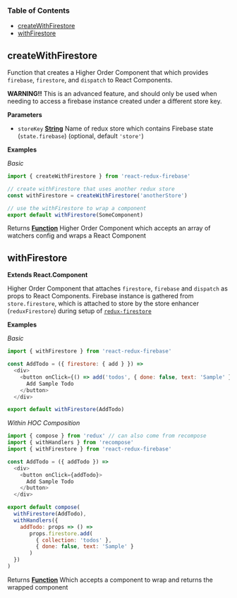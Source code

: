<!-- Generated by documentation.js. Update this documentation by updating the source code. -->

### Table of Contents

-   [createWithFirestore](#createwithfirestore)
-   [withFirestore](#withfirestore)

## createWithFirestore

Function that creates a Higher Order Component that
which provides `firebase`, `firestore`, and `dispatch` to React Components.

**WARNING!!** This is an advanced feature, and should only be used when
needing to access a firebase instance created under a different store key.

**Parameters**

-   `storeKey` **[String](https://developer.mozilla.org/en-US/docs/Web/JavaScript/Reference/Global_Objects/String)** Name of redux store which contains
    Firebase state (`state.firebase`) (optional, default `'store'`)

**Examples**

_Basic_

```javascript
import { createWithFirestore } from 'react-redux-firebase'

// create withFirestore that uses another redux store
const withFirestore = createWithFirestore('anotherStore')

// use the withFirestore to wrap a component
export default withFirestore(SomeComponent)
```

Returns **[Function](https://developer.mozilla.org/en-US/docs/Web/JavaScript/Reference/Statements/function)** Higher Order Component which accepts an array of
watchers config and wraps a React Component

## withFirestore

**Extends React.Component**

Higher Order Component that attaches `firestore`, `firebase`
and `dispatch` as props to React Components. Firebase instance is gathered
from `store.firestore`, which is attached to store by the store enhancer
(`reduxFirestore`) during setup of
[`redux-firestore`](https://github.com/prescottprue/redux-firestore)

**Examples**

_Basic_

```javascript
import { withFirestore } from 'react-redux-firebase'

const AddTodo = ({ firestore: { add } }) =>
  <div>
    <button onClick={() => add('todos', { done: false, text: 'Sample' })}>
      Add Sample Todo
    </button>
  </div>

export default withFirestore(AddTodo)
```

_Within HOC Composition_

```javascript
import { compose } from 'redux' // can also come from recompose
import { withHandlers } from 'recompose'
import { withFirestore } from 'react-redux-firebase'

const AddTodo = ({ addTodo }) =>
  <div>
    <button onClick={addTodo}>
      Add Sample Todo
    </button>
  </div>

export default compose(
  withFirestore(AddTodo),
  withHandlers({
    addTodo: props => () =>
       props.firestore.add(
         { collection: 'todos' },
         { done: false, text: 'Sample' }
       )
  })
)
```

Returns **[Function](https://developer.mozilla.org/en-US/docs/Web/JavaScript/Reference/Statements/function)** Which accepts a component to wrap and returns the
wrapped component
